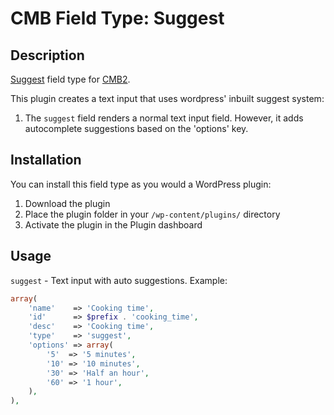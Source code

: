 # CMB Field Type: Suggest

## Description

[Suggest](https://github.com/estin1985/CMB2-Suggest-Field) field type for [CMB2](https://github.com/WebDevStudios/CMB2 "Custom Metaboxes and Fields for WordPress 2").

This plugin creates a text input that uses wordpress' inbuilt suggest system:

1. The `suggest` field renders a normal text input field. However, it adds autocomplete suggestions based on the 'options' key.

## Installation

You can install this field type as you would a WordPress plugin:

1. Download the plugin
2. Place the plugin folder in your `/wp-content/plugins/` directory
3. Activate the plugin in the Plugin dashboard

## Usage

`suggest` - Text input with auto suggestions. Example:
```php
array(
	'name'    => 'Cooking time',
	'id'      => $prefix . 'cooking_time',
	'desc'    => 'Cooking time',
	'type'    => 'suggest',
	'options' => array(
		'5'  => '5 minutes',
		'10' => '10 minutes',
		'30' => 'Half an hour',
		'60' => '1 hour',
	),
),
```
